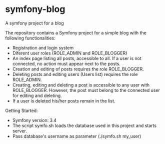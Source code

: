 # symfony-blog
A symfony project for a blog

The repository contains a Symfony project for a simple blog with the following functionalities:
- Registration and login system
- Diferent user roles (ROLE_ADMIN and ROLE_BLOGGER)
- An index page listing all posts, accessible to all. If a user is not connected, no action must appear next to the posts.
- Creation and editing of posts requires the role ROLE_BLOGGER.
- Deleting posts and editing users (Users list) requires the role ROLE_ADMIN.
- Creating, editing and deleting a post is accessible to any user with ROLE_BLOGGER. However, the post must belong to the connected user for editing and deleting.
- If a user is deleted his/her posts remain in the list.

Getting Started:
- Symfony version: 3.4
- The script symfo.sh loads the database used in this project and starts server.
- Pass database's username as parameter (./symfo.sh my_user)
